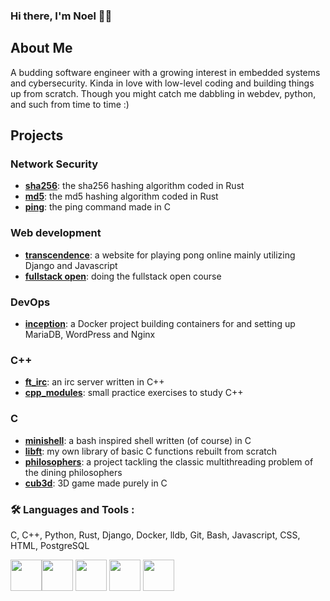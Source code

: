 ### Hi there, I'm Noel 🦕👋

## About Me
A budding software engineer with a growing interest in embedded systems and cybersecurity. Kinda in love with low-level coding and building things up from scratch. Though you might catch me dabbling in webdev, python, and such from time to time :)

## Projects

### Network Security
- [**sha256**](https://github.com/Rubidium7/sha256): the sha256 hashing algorithm coded in Rust
- [**md5**](https://github.com/Rubidium7/md5): the md5 hashing algorithm coded in Rust
- [**ping**](https://github.com/Rubidium7/ping): the ping command made in C

### Web development
- [**transcendence**](https://github.com/flowerbuddies/transcendence): a website for playing pong online mainly utilizing Django and Javascript
- [**fullstack open**](https://github.com/Rubidium7/fullstack_open): doing the fullstack open course

 ### DevOps
- [**inception**](https://github.com/Rubidium7/inception): a Docker project building containers for and setting up MariaDB, WordPress and Nginx

### C++
- [**ft_irc**](https://github.com/Rubidium7/ft_irc): an irc server written in C++
- [**cpp_modules**](https://github.com/Rubidium7/cpp): small practice exercises to study C++ 

### C
- [**minishell**](https://github.com/Rubidium7/minishell): a bash inspired shell written (of course) in C
- [**libft**](https://github.com/Rubidium7/libft): my own library of basic C functions rebuilt from scratch
- [**philosophers**](https://github.com/Rubidium7/philosophers): a project tackling the classic multithreading problem of the dining philosophers
- [**cub3d**](https://github.com/affmde/42-cub3d): 3D game made purely in C


### :hammer_and_wrench: Languages and Tools :
C, C++, Python, Rust, Django, Docker, lldb, Git, Bash, Javascript, CSS,
HTML, PostgreSQL

<img height=50 src="https://cdn.jsdelivr.net/gh/devicons/devicon/icons/c/c-original.svg"/><img height=50 src="https://cdn.jsdelivr.net/gh/devicons/devicon/icons/cplusplus/cplusplus-original.svg"/> <img height=50 src="https://skillicons.dev/icons?i=python,rust"/> <img height=50 src="https://skillicons.dev/icons?i=docker"/> <img height=50 src="https://skillicons.dev/icons?i=bash,linux,git,django,js,html,css"/><img height=50/>

